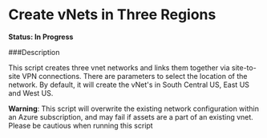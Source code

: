 Create vNets in Three Regions
===============

**Status: In Progress**

###Description

This script creates three vnet networks and links them together via site-to-site VPN connections. There are parameters to select the location of the network. By default, it will create the vNet's in South Central US, East US and West US.

**Warning**: This script will overwrite the existing network configuration within an Azure subscription, and may fail if assets are a part of an existing vnet. Please be cautious when running this script
